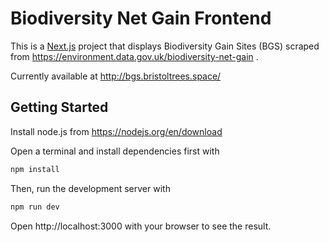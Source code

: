# Biodiversity Net Gain Frontend

This is a [Next.js](https://nextjs.org/) project that displays Biodiversity Gain Sites (BGS) scraped from https://environment.data.gov.uk/biodiversity-net-gain .

Currently available at http://bgs.bristoltrees.space/

## Getting Started

Install node.js from https://nodejs.org/en/download

Open a terminal and install dependencies first with 
```bash
npm install
```

Then, run the development server with

```bash
npm run dev
```

Open http://localhost:3000 with your browser to see the result.
